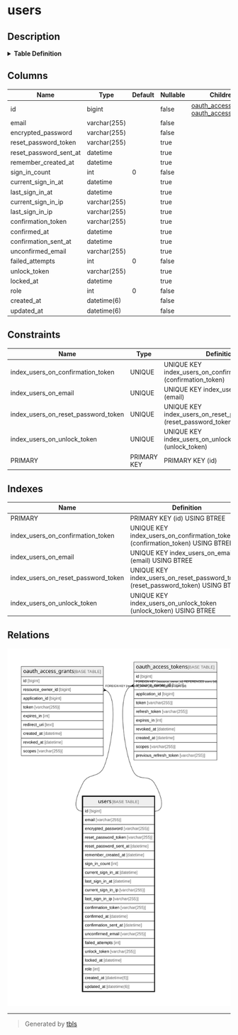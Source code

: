 # users

## Description

<details>
<summary><strong>Table Definition</strong></summary>

```sql
CREATE TABLE `users` (
  `id` bigint NOT NULL AUTO_INCREMENT,
  `email` varchar(255) NOT NULL DEFAULT '',
  `encrypted_password` varchar(255) NOT NULL DEFAULT '',
  `reset_password_token` varchar(255) DEFAULT NULL,
  `reset_password_sent_at` datetime DEFAULT NULL,
  `remember_created_at` datetime DEFAULT NULL,
  `sign_in_count` int NOT NULL DEFAULT '0',
  `current_sign_in_at` datetime DEFAULT NULL,
  `last_sign_in_at` datetime DEFAULT NULL,
  `current_sign_in_ip` varchar(255) DEFAULT NULL,
  `last_sign_in_ip` varchar(255) DEFAULT NULL,
  `confirmation_token` varchar(255) DEFAULT NULL,
  `confirmed_at` datetime DEFAULT NULL,
  `confirmation_sent_at` datetime DEFAULT NULL,
  `unconfirmed_email` varchar(255) DEFAULT NULL,
  `failed_attempts` int NOT NULL DEFAULT '0',
  `unlock_token` varchar(255) DEFAULT NULL,
  `locked_at` datetime DEFAULT NULL,
  `role` int NOT NULL DEFAULT '0',
  `created_at` datetime(6) NOT NULL,
  `updated_at` datetime(6) NOT NULL,
  PRIMARY KEY (`id`),
  UNIQUE KEY `index_users_on_email` (`email`),
  UNIQUE KEY `index_users_on_confirmation_token` (`confirmation_token`),
  UNIQUE KEY `index_users_on_reset_password_token` (`reset_password_token`),
  UNIQUE KEY `index_users_on_unlock_token` (`unlock_token`)
) ENGINE=InnoDB DEFAULT CHARSET=utf8mb4 COLLATE=utf8mb4_0900_ai_ci
```

</details>

## Columns

| Name                   | Type         | Default | Nullable | Children                                                                                    | Parents | Comment |
| ---------------------- | ------------ | ------- | -------- | ------------------------------------------------------------------------------------------- | ------- | ------- |
| id                     | bigint       |         | false    | [oauth_access_grants](oauth_access_grants.md) [oauth_access_tokens](oauth_access_tokens.md) |         |         |
| email                  | varchar(255) |         | false    |                                                                                             |         |         |
| encrypted_password     | varchar(255) |         | false    |                                                                                             |         |         |
| reset_password_token   | varchar(255) |         | true     |                                                                                             |         |         |
| reset_password_sent_at | datetime     |         | true     |                                                                                             |         |         |
| remember_created_at    | datetime     |         | true     |                                                                                             |         |         |
| sign_in_count          | int          | 0       | false    |                                                                                             |         |         |
| current_sign_in_at     | datetime     |         | true     |                                                                                             |         |         |
| last_sign_in_at        | datetime     |         | true     |                                                                                             |         |         |
| current_sign_in_ip     | varchar(255) |         | true     |                                                                                             |         |         |
| last_sign_in_ip        | varchar(255) |         | true     |                                                                                             |         |         |
| confirmation_token     | varchar(255) |         | true     |                                                                                             |         |         |
| confirmed_at           | datetime     |         | true     |                                                                                             |         |         |
| confirmation_sent_at   | datetime     |         | true     |                                                                                             |         |         |
| unconfirmed_email      | varchar(255) |         | true     |                                                                                             |         |         |
| failed_attempts        | int          | 0       | false    |                                                                                             |         |         |
| unlock_token           | varchar(255) |         | true     |                                                                                             |         |         |
| locked_at              | datetime     |         | true     |                                                                                             |         |         |
| role                   | int          | 0       | false    |                                                                                             |         |         |
| created_at             | datetime(6)  |         | false    |                                                                                             |         |         |
| updated_at             | datetime(6)  |         | false    |                                                                                             |         |         |

## Constraints

| Name                                | Type        | Definition                                                            |
| ----------------------------------- | ----------- | --------------------------------------------------------------------- |
| index_users_on_confirmation_token   | UNIQUE      | UNIQUE KEY index_users_on_confirmation_token (confirmation_token)     |
| index_users_on_email                | UNIQUE      | UNIQUE KEY index_users_on_email (email)                               |
| index_users_on_reset_password_token | UNIQUE      | UNIQUE KEY index_users_on_reset_password_token (reset_password_token) |
| index_users_on_unlock_token         | UNIQUE      | UNIQUE KEY index_users_on_unlock_token (unlock_token)                 |
| PRIMARY                             | PRIMARY KEY | PRIMARY KEY (id)                                                      |

## Indexes

| Name                                | Definition                                                                        |
| ----------------------------------- | --------------------------------------------------------------------------------- |
| PRIMARY                             | PRIMARY KEY (id) USING BTREE                                                      |
| index_users_on_confirmation_token   | UNIQUE KEY index_users_on_confirmation_token (confirmation_token) USING BTREE     |
| index_users_on_email                | UNIQUE KEY index_users_on_email (email) USING BTREE                               |
| index_users_on_reset_password_token | UNIQUE KEY index_users_on_reset_password_token (reset_password_token) USING BTREE |
| index_users_on_unlock_token         | UNIQUE KEY index_users_on_unlock_token (unlock_token) USING BTREE                 |

## Relations

![er](users.svg)

---

> Generated by [tbls](https://github.com/k1LoW/tbls)

